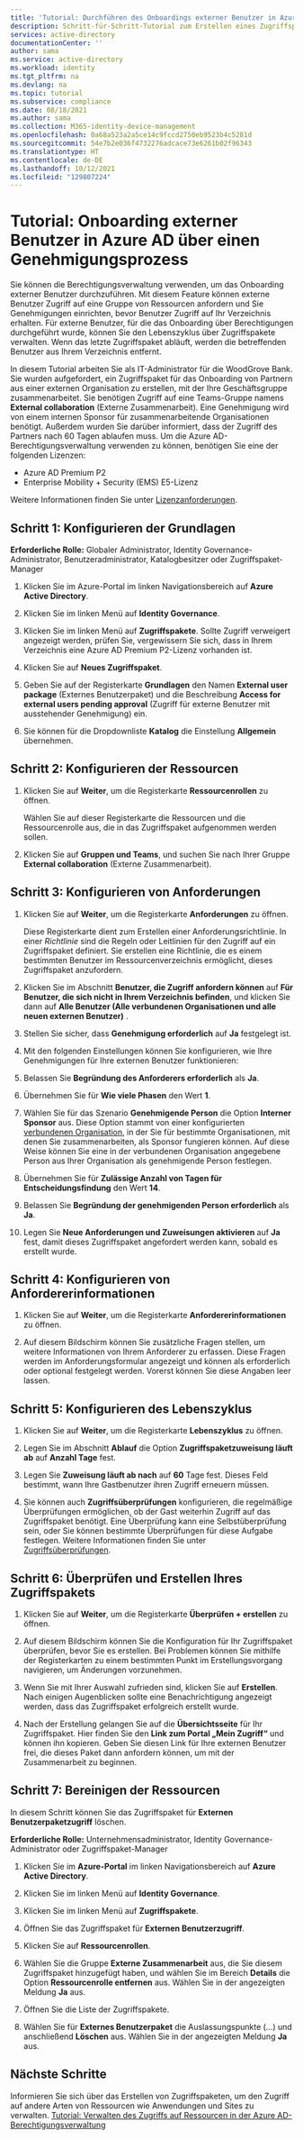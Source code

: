 ```yaml
---
title: 'Tutorial: Durchführen des Onboardings externer Benutzer in Azure AD über einen Genehmigungsprozess – Azure Active Directory'
description: Schritt-für-Schritt-Tutorial zum Erstellen eines Zugriffspakets für externe Benutzer, die Genehmigungen in der Azure Active Directory-Berechtigungsverwaltung benötigen.
services: active-directory
documentationCenter: ''
author: sama
ms.service: active-directory
ms.workload: identity
ms.tgt_pltfrm: na
ms.devlang: na
ms.topic: tutorial
ms.subservice: compliance
ms.date: 08/18/2021
ms.author: sama
ms.collection: M365-identity-device-management
ms.openlocfilehash: 0a68a523a2a5ce14c9fccd2750eb9523b4c5281d
ms.sourcegitcommit: 54e7b2e036f4732276adcace73e6261b02f96343
ms.translationtype: HT
ms.contentlocale: de-DE
ms.lasthandoff: 10/12/2021
ms.locfileid: "129807224"
---
```

# <a name="tutorial---onboard-external-users-to-azure-ad-through-an-approval-process"></a>Tutorial: Onboarding externer Benutzer in Azure AD über einen Genehmigungsprozess

Sie können die Berechtigungsverwaltung verwenden, um das Onboarding externer Benutzer durchzuführen. Mit diesem Feature können externe Benutzer Zugriff auf eine Gruppe von Ressourcen anfordern und Sie Genehmigungen einrichten, bevor Benutzer Zugriff auf Ihr Verzeichnis erhalten. Für externe Benutzer, für die das Onboarding über Berechtigungen durchgeführt wurde, können Sie den Lebenszyklus über Zugriffspakete verwalten. Wenn das letzte Zugriffspaket abläuft, werden die betreffenden Benutzer aus Ihrem Verzeichnis entfernt.

In diesem Tutorial arbeiten Sie als IT-Administrator für die WoodGrove Bank. Sie wurden aufgefordert, ein Zugriffspaket für das Onboarding von Partnern aus einer externen Organisation zu erstellen, mit der Ihre Geschäftsgruppe zusammenarbeitet. Sie benötigen Zugriff auf eine Teams-Gruppe namens **External collaboration** (Externe Zusammenarbeit). Eine Genehmigung wird von einem internen Sponsor für zusammenarbeitende Organisationen benötigt. Außerdem wurden Sie darüber informiert, dass der Zugriff des Partners nach 60 Tagen ablaufen muss.
Um die Azure AD-Berechtigungsverwaltung verwenden zu können, benötigen Sie eine der folgenden Lizenzen:

- Azure AD Premium P2
- Enterprise Mobility + Security (EMS) E5-Lizenz

Weitere Informationen finden Sie unter [Lizenzanforderungen](entitlement-management-overview.md#license-requirements).

## <a name="step-1-configure-basics"></a>Schritt 1: Konfigurieren der Grundlagen

**Erforderliche Rolle:** Globaler Administrator, Identity Governance-Administrator, Benutzeradministrator, Katalogbesitzer oder Zugriffspaket-Manager

1. Klicken Sie im Azure-Portal im linken Navigationsbereich auf **Azure Active Directory**.

2. Klicken Sie im linken Menü auf **Identity Governance**.

3. Klicken Sie im linken Menü auf **Zugriffspakete**. Sollte Zugriff verweigert angezeigt werden, prüfen Sie, vergewissern Sie sich, dass in Ihrem Verzeichnis eine Azure AD Premium P2-Lizenz vorhanden ist.

4. Klicken Sie auf **Neues Zugriffspaket**.

5. Geben Sie auf der Registerkarte **Grundlagen** den Namen **External user package** (Externes Benutzerpaket) und die Beschreibung **Access for external users pending approval** (Zugriff für externe Benutzer mit ausstehender Genehmigung) ein.

6. Sie können für die Dropdownliste **Katalog** die Einstellung **Allgemein** übernehmen.

## <a name="step-2-configure-resources"></a>Schritt 2: Konfigurieren der Ressourcen

1. Klicken Sie auf **Weiter**, um die Registerkarte **Ressourcenrollen** zu öffnen.
 
   Wählen Sie auf dieser Registerkarte die Ressourcen und die Ressourcenrolle aus, die in das Zugriffspaket aufgenommen werden sollen.

2. Klicken Sie auf **Gruppen und Teams**, und suchen Sie nach Ihrer Gruppe **External collaboration** (Externe Zusammenarbeit).

## <a name="step-3-configure-requests"></a>Schritt 3: Konfigurieren von Anforderungen

1. Klicken Sie auf **Weiter**, um die Registerkarte **Anforderungen** zu öffnen.

   Diese Registerkarte dient zum Erstellen einer Anforderungsrichtlinie. In einer *Richtlinie* sind die Regeln oder Leitlinien für den Zugriff auf ein Zugriffspaket definiert. Sie erstellen eine Richtlinie, die es einem bestimmten Benutzer im Ressourcenverzeichnis ermöglicht, dieses Zugriffspaket anzufordern.

2. Klicken Sie im Abschnitt **Benutzer, die Zugriff anfordern können** auf **Für Benutzer, die sich nicht in Ihrem Verzeichnis befinden**, und klicken Sie dann auf **Alle Benutzer (Alle verbundenen Organisationen und alle neuen externen Benutzer)** .

3. Stellen Sie sicher, dass **Genehmigung erforderlich** auf **Ja** festgelegt ist.

4. Mit den folgenden Einstellungen können Sie konfigurieren, wie Ihre Genehmigungen für Ihre externen Benutzer funktionieren:

5. Belassen Sie **Begründung des Anforderers erforderlich** als **Ja**.

6. Übernehmen Sie für **Wie viele Phasen** den Wert **1**.

7. Wählen Sie für das Szenario **Genehmigende Person** die Option **Interner Sponsor** aus. Diese Option stammt von einer konfigurierten [verbundenen Organisation](entitlement-management-organization.md), in der Sie für bestimmte Organisationen, mit denen Sie zusammenarbeiten, als Sponsor fungieren können. Auf diese Weise können Sie eine in der verbundenen Organisation angegebene Person aus Ihrer Organisation als genehmigende Person festlegen. 

8. Übernehmen Sie für **Zulässige Anzahl von Tagen für Entscheidungsfindung** den Wert **14**.

9. Belassen Sie **Begründung der genehmigenden Person erforderlich** als **Ja**.

10. Legen Sie **Neue Anforderungen und Zuweisungen aktivieren** auf **Ja** fest, damit dieses Zugriffspaket angefordert werden kann, sobald es erstellt wurde.

## <a name="step-4-configure-requestor-information"></a>Schritt 4: Konfigurieren von Anfordererinformationen

1. Klicken Sie auf **Weiter**, um die Registerkarte **Anfordererinformationen** zu öffnen.

2. Auf diesem Bildschirm können Sie zusätzliche Fragen stellen, um weitere Informationen von Ihrem Anforderer zu erfassen. Diese Fragen werden im Anforderungsformular angezeigt und können als erforderlich oder optional festgelegt werden. Vorerst können Sie diese Angaben leer lassen.

## <a name="step-5-configure-lifecycle"></a>Schritt 5: Konfigurieren des Lebenszyklus

1. Klicken Sie auf **Weiter**, um die Registerkarte **Lebenszyklus** zu öffnen.

2. Legen Sie im Abschnitt **Ablauf** die Option **Zugriffspaketzuweisung läuft ab** auf **Anzahl Tage** fest.

3. Legen Sie **Zuweisung läuft ab nach** auf **60** Tage fest. Dieses Feld bestimmt, wann Ihre Gastbenutzer ihren Zugriff erneuern müssen.

4. Sie können auch **Zugriffsüberprüfungen** konfigurieren, die regelmäßige Überprüfungen ermöglichen, ob der Gast weiterhin Zugriff auf das Zugriffspaket benötigt. Eine Überprüfung kann eine Selbstüberprüfung sein, oder Sie können bestimmte Überprüfungen für diese Aufgabe festlegen. Weitere Informationen finden Sie unter [Zugriffsüberprüfungen](entitlement-management-access-reviews-create.md).

## <a name="step-6-review-and-create-your-access-package"></a>Schritt 6: Überprüfen und Erstellen Ihres Zugriffspakets

1. Klicken Sie auf **Weiter**, um die Registerkarte **Überprüfen + erstellen** zu öffnen.

2. Auf diesem Bildschirm können Sie die Konfiguration für Ihr Zugriffspaket überprüfen, bevor Sie es erstellen. Bei Problemen können Sie mithilfe der Registerkarten zu einem bestimmten Punkt im Erstellungsvorgang navigieren, um Änderungen vorzunehmen.

3. Wenn Sie mit Ihrer Auswahl zufrieden sind, klicken Sie auf **Erstellen**. Nach einigen Augenblicken sollte eine Benachrichtigung angezeigt werden, dass das Zugriffspaket erfolgreich erstellt wurde.

4. Nach der Erstellung gelangen Sie auf die **Übersichtsseite** für Ihr Zugriffspaket. Hier finden Sie den **Link zum Portal „Mein Zugriff“** und können ihn kopieren. Geben Sie diesen Link für Ihre externen Benutzer frei, die dieses Paket dann anfordern können, um mit der Zusammenarbeit zu beginnen.

## <a name="step-7-clean-up-resources"></a>Schritt 7: Bereinigen der Ressourcen

In diesem Schritt können Sie das Zugriffspaket für **Externen Benutzerpaketzugriff** löschen. 

**Erforderliche Rolle:** Unternehmensadministrator, Identity Governance-Administrator oder Zugriffspaket-Manager

1. Klicken Sie im **Azure-Portal** im linken Navigationsbereich auf **Azure Active Directory**.

2. Klicken Sie im linken Menü auf **Identity Governance**.

3. Klicken Sie im linken Menü auf **Zugriffspakete**. 

4. Öffnen Sie das Zugriffspaket für **Externen Benutzerzugriff**. 

5. Klicken Sie auf **Ressourcenrollen**.

6. Wählen Sie die Gruppe **Externe Zusammenarbeit** aus, die Sie diesem Zugriffspaket hinzugefügt haben, und wählen Sie im Bereich **Details** die Option **Ressourcenrolle entfernen** aus. Wählen Sie in der angezeigten Meldung **Ja** aus.

7. Öffnen Sie die Liste der Zugriffspakete.

8. Wählen Sie für **Externes Benutzerpaket** die Auslassungspunkte (...) und anschließend **Löschen** aus. Wählen Sie in der angezeigten Meldung **Ja** aus.

## <a name="next-steps"></a>Nächste Schritte

Informieren Sie sich über das Erstellen von Zugriffspaketen, um den Zugriff auf andere Arten von Ressourcen wie Anwendungen und Sites zu verwalten. [Tutorial: Verwalten des Zugriffs auf Ressourcen in der Azure AD-Berechtigungsverwaltung](/azure/active-directory/governance/entitlement-management-access-package-first)
